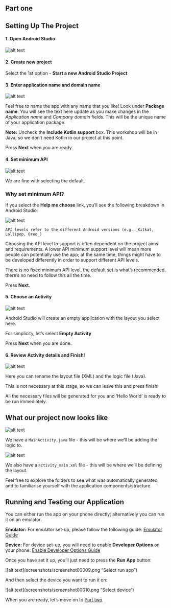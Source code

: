 ## Part one

Setting Up The Project
------

#### 1. Open Android Studio

   ![alt text](screenshots/screenshot00001.png "Open Android Studio")

#### 2. Create new project

   Select the 1st option - __Start a new Android Studio Project__

#### 3. Enter application name and domain name

   ![alt text](screenshots/screenshot00002.png "Enter project name and domain name")

   Feel free to name the app with any name that you like!
   Look under **Package name**: You will see the text here update as you make changes in the *Application name* and *Company domain* fields.
   This will be the unique name of your application package.

   **Note:** Uncheck the __Include Kotlin support__ box. This workshop will be in Java, so we don’t need Kotlin in our project at this point.

   Press **Next** when you are ready.

#### 4. Set minimum API

   ![alt text](screenshots/screenshot00003.png "Set minimum API")

   We are fine with selecting the default.

   ### Why set minimum API?

   If you select the **Help me choose** link, you’ll see the following breakdown in Android Studio:

   ![alt text](screenshots/screenshot00004.png "Set minimum API")

    API levels refer to the different Android versions (e.g. _Kitkat, Lollipop, Oreo_)

   Choosing the API level to support is often dependent on the project aims and requirements. A lower API minimum support level will mean more people can potentially use the app; at the same time, things might have to be developed differently in order to support different API levels.

   There is no fixed minimum API level, the default set is what’s recommended, there’s no need to follow this all the time.

   Press **Next**.

#### 5. Choose an Activity

   ![alt text](screenshots/screenshot00005.png "Choose an Activity")

   Android Studio will create an empty application with the layout you select here.

   For simplicity, let’s select **Empty Activity**

   Press **Next** when you are done.

#### 6. Review Activity details and Finish!

   ![alt text](screenshots/screenshot00006.png "Review activity details and finish")

   Here you can rename the layout file (XML) and the logic file (Java).

   This is not necessary at this stage, so we can leave this and press finish!

   All the necessary files will be generated for you and ‘Hello World’ is ready to be run immediately.


## What our project now looks like

![alt text](screenshots/screenshot00007.png "We have a Java file")

We have a `MainActivity.java` file - this will be where we’ll be adding the logic to.

![alt text](screenshots/screenshot00008.png "We also have an XML file")

We also have a `activity_main.xml` file - this will be where we’ll be defining the layout.

Feel free to explore the folders to see what was automatically generated, and to familiarise yourself with the application components/structure.


## Running and Testing our Application

You can either run the app on your phone directly; alternatively you can run it on an emulator.

   **Emulator:** For emulator set-up, please follow the following guide: [Emulator Guide](https://developer.android.com/studio/run/managing-avds.html)

   **Device:** For device set-up, you will need to enable __Developer Options__ on your phone: [Enable Developer Options Guide](https://developer.android.com/studio/debug/dev-options.html#enable)

Once you have set it up, you’ll just need to press the __Run App__ button:

![alt text](screenshots/screenshot00009.png “Select run app”)

And then select the device you want to run it on:

![alt text](screenshots/screenshot00010.png “Select device“)



When you are ready, let’s move on to [Part two](../Part-2/instructions.md).
